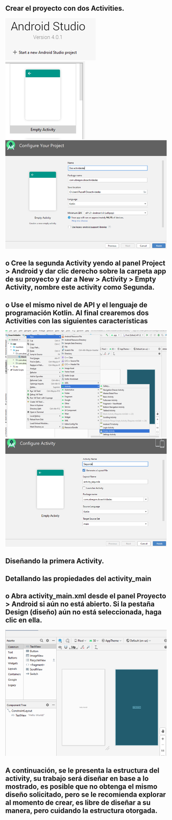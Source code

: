 

## Crear el proyecto con dos Activities.

<img src="medio\1.PNG/">
<img src="medio\2.PNG/">
<img src="medio\3.PNG/">


## o Cree la segunda Activity yendo al panel Project > Android y dar clic derecho sobre la carpeta app de su proyecto y dar a New > Activity > Empty Activity, nombre este activity como Segunda.

## o Use el mismo nivel de API y el lenguaje de programación Kotlin. Al final crearemos dos Activities con las siguientes características

<img src="medio\4.PNG/">
<img src="medio\5.PNG/">

## Diseñando la primera Activity.

## Detallando las propiedades del activity_main

## o Abra activity_main.xml desde el panel Proyecto > Android si aún no está abierto. Si la pestaña Design (diseño) aún no está seleccionada, haga clic en ella.

<img src="medio\6.PNG/">

##  A continuación, se le presenta la estructura del activity, su trabajo será diseñar en base a lo mostrado, es posible que no obtenga el mismo diseño solicitado, pero se le recomienda explorar al momento de crear, es libre de diseñar a su manera, pero cuidando la estructura otorgada.
